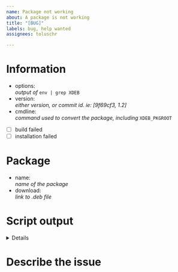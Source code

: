 ```yaml
---
name: Package not working
about: A package is not working
title: "[BUG]"
labels: bug, help wanted
assignees: toluschr

---
```


# Information

* options:<br>
  *output of* `env | grep XDEB`
* version:<br>
  *either version, or commit id. ie: [9f69cf3, 1.2]*
* cmdline:<br>
  *command used to convert the package, including* `XDEB_PKGROOT`
* [ ] build failed
* [ ] installation failed

# Package

* name:<br>
  *name of the package*
* download:<br>
  *link to .deb file*

# Script output
<details>
<!-- Run the command again, and paste here -->
</details>

# Describe the issue

